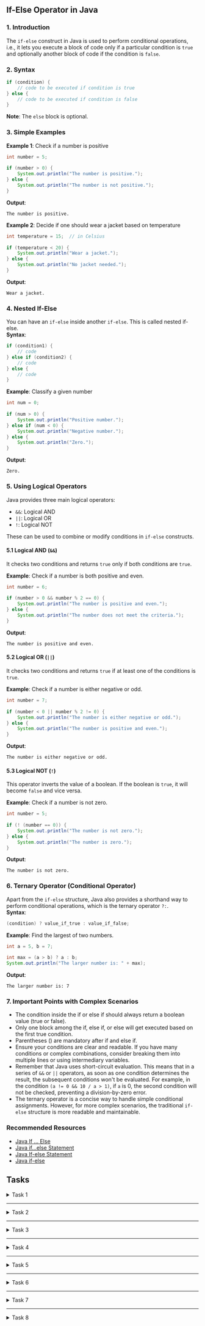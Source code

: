 ## **If-Else Operator in Java**

### **1. Introduction**
The `if-else` construct in Java is used to perform conditional operations, i.e., it lets you execute a block of code only if a particular condition is `true` and optionally another block of code if the condition is `false`.

### **2. Syntax**
```java  
if (condition) {  
    // code to be executed if condition is true  
} else {  
    // code to be executed if condition is false  
}  
```  

**Note**: The `else` block is optional.
### **3. Simple Examples**

**Example 1**: Check if a number is positive
```java  
int number = 5;  
  
if (number > 0) {  
    System.out.println("The number is positive.");  
} else {  
    System.out.println("The number is not positive.");  
}  
```  
**Output**:
```  
The number is positive.  
```  

**Example 2**: Decide if one should wear a jacket based on temperature
```java  
int temperature = 15;  // in Celsius  
  
if (temperature < 20) {  
    System.out.println("Wear a jacket.");  
} else {  
    System.out.println("No jacket needed.");  
}  
```  
**Output**:
```  
Wear a jacket.  
```  

### **4. Nested If-Else**
You can have an `if-else` inside another `if-else`. This is called nested if-else.  
**Syntax**:
```java  
if (condition1) {  
    // code  
} else if (condition2) {  
    // code  
} else {  
    // code  
}  
```  

**Example**: Classify a given number
```java  
int num = 0;  
  
if (num > 0) {  
    System.out.println("Positive number.");  
} else if (num < 0) {  
    System.out.println("Negative number.");  
} else {  
    System.out.println("Zero.");  
}  
```  
**Output**:
```  
Zero.  
```  

### **5. Using Logical Operators**
Java provides three main logical operators:
- `&&`: Logical AND
- `||`: Logical OR
- `!`: Logical NOT

These can be used to combine or modify conditions in `if-else` constructs.

#### **5.1 Logical AND (`&&`)**
It checks two conditions and returns `true` only if both conditions are `true`.

**Example**: Check if a number is both positive and even.
```java  
int number = 6;  
  
if (number > 0 && number % 2 == 0) {  
    System.out.println("The number is positive and even.");  
} else {  
    System.out.println("The number does not meet the criteria.");  
}  
```  
**Output**:
```  
The number is positive and even.  
```  

#### **5.2 Logical OR (`||`)**
It checks two conditions and returns `true` if at least one of the conditions is `true`.

**Example**: Check if a number is either negative or odd.
```java  
int number = 7;  
  
if (number < 0 || number % 2 != 0) {  
    System.out.println("The number is either negative or odd.");  
} else {  
    System.out.println("The number is positive and even.");  
}  
```  
**Output**:
```  
The number is either negative or odd.  
```  

#### **5.3 Logical NOT (`!`)**
This operator inverts the value of a boolean. If the boolean is `true`, it will become `false` and vice versa.

**Example**: Check if a number is not zero.
```java  
int number = 5;  
  
if (! (number == 0)) {  
    System.out.println("The number is not zero.");  
} else {  
    System.out.println("The number is zero.");  
}  
```  
**Output**:
```  
The number is not zero.  
```  

### **6. Ternary Operator (Conditional Operator)**

Apart from the `if-else` structure, Java also provides a shorthand way to perform conditional operations, which is the ternary operator `?:`.  
**Syntax**:
```java  
(condition) ? value_if_true : value_if_false;  
```  

**Example**: Find the largest of two numbers.
```java  
int a = 5, b = 7;  
  
int max = (a > b) ? a : b;  
System.out.println("The larger number is: " + max);  
```  
**Output**:
```  
The larger number is: 7  
```  

### **7. Important Points with Complex Scenarios**

- The condition inside the if or else if should always return a boolean value (true or false).
- Only one block among the if, else if, or else will get executed based on the first true condition.
- Parentheses () are mandatory after if and else if.
- Ensure your conditions are clear and readable. If you have many conditions or complex combinations, consider breaking them into multiple lines or using intermediary variables.
- Remember that Java uses short-circuit evaluation. This means that in a series of `&&` or `||` operators, as soon as one condition determines the result, the subsequent conditions won't be evaluated. For example, in the condition `(a != 0 && 10 / a > 1)`, if `a` is 0, the second condition will not be checked, preventing a division-by-zero error.
- The ternary operator is a concise way to handle simple conditional assignments. However, for more complex scenarios, the traditional `if-else` structure is more readable and maintainable.

### Recommended Resources
- [Java If ... Else](https://www.w3schools.com/java/java_conditions.asp)
- [Java if...else Statement](https://www.programiz.com/java-programming/if-else-statement)
- [Java If-else Statement](https://www.javatpoint.com/java-if-else)
- [Java if-else](https://www.geeksforgeeks.org/java-if-else-statement-with-examples/)


## Tasks
<details>  
  <summary>Task 1</summary>  
<pre style="background-color: #333; color: lime; padding: 10px; border-radius: 5px;">  

# **Temperature Converter**
## **Description:**
Write a Java program that converts temperatures between Fahrenheit and Celsius.  
The user should be able to choose the conversion direction (from Fahrenheit to Celsius or from Celsius to Fahrenheit)  
and then input the temperature value. The program should then display the converted temperature.
### _Input:_
FtoC    
98.6
### _Output:_
The temperature in Celsius is 37.00°C.
</pre>  
</details>  
  
---  

<details>  
  <summary>Task 2</summary>  
<pre style="background-color: #333; color: lime; padding: 10px; border-radius: 5px;">  

# **Odd or Even Checker**
## **Description:**
Write a Java program to determine if a given integer is odd or even.  
The user should input an integer, and the program should display if the number is odd or even.
### _Input:_
5
### _Output:_
The number is odd.
</pre>  
</details>  
  
---  

<details>  
  <summary>Task 3</summary>  
<pre style="background-color: #333; color: lime; padding: 10px; border-radius: 5px;">  

# **Positive, Negative or Zero**
## **Description:**
Create a Java program that categorizes a given number as positive, negative, or zero.  
The user should input the number, and the program will display the category of that number.
### _Input:_
-7
### _Output:_
The number is negative.
</pre>  
</details>  
  
---  

<details>  
  <summary>Task 4</summary>  
<pre style="background-color: #333; color: lime; padding: 10px; border-radius: 5px;">  

# **Leap Year Checker**
## **Description:**
Write a Java program that checks if a given year is a leap year.  
A leap year is exactly divisible by 4 except for end-of-century years which must be divisible by 400.  
This means that the year 2000 was a leap year, although 1900 was not.
### _Input:_
2024
### _Output:_
2024 is a leap year.
</pre>  
</details>  
  
---  

<details>  
  <summary>Task 5</summary>  
<pre style="background-color: #333; color: lime; padding: 10px; border-radius: 5px;">  

# **Palindrome Checker**
## **Description:**
Write a Java program that checks if a given string is a palindrome. A palindrome is a word, phrase, number, or other sequences of characters that reads the same forward and backward (ignoring spaces, punctuation, and capitalization).
### _Input:_
Racecar
### _Output:_
The given string is a palindrome.
</pre>  
</details>  
  
---  

<details>  
  <summary>Task 6</summary>  
<pre style="background-color: #333; color: lime; padding: 10px; border-radius: 5px;">  

# **Prime Number Finder**
## **Description:**
Design a Java program that checks if a given number is prime. A prime number is a natural number greater than 1 that has no positive divisors other than 1 and itself.
### _Input:_
17
### _Output:_
17 is a prime number.
</pre>  
</details>  
  
---  

<details>  
  <summary>Task 7</summary>  
<pre style="background-color: #333; color: lime; padding: 10px; border-radius: 5px;">  

# **Triangle Type Identifier**
## **Description:**
Given the lengths of three sides, determine the type of triangle they form. Write a Java program that categorizes the triangle as equilateral (all sides are equal), isosceles (two sides are equal), or scalene (no sides are equal). Additionally, the program should verify if the given sides can form a triangle in the first place (the sum of the lengths of any two sides must be greater than the length of the third side).
### _Input:_
5 5 5
### _Output:_
The triangle is equilateral.
</pre>  
</details>  
  
---  

<details>  
  <summary>Task 8</summary>  
<pre style="background-color: #333; color: lime; padding: 10px; border-radius: 5px;">  

# **Advanced Personal Tax Calculator**
## **Description:**
Develop a Java program that calculates the tax someone owes based on their income and other factors. Here's how the tax should be calculated:

- If the person's age is under 18 or over 60, they get a 10% discount on their tax.
- Base tax rate:
    - Income up to $20,000: 2%
    - Income between $20,001 and $40,000: 5%
    - Income between $40,001 and $80,000: 10%
    - Income over $80,001: 20%

- Additional factors:
    - If the person has more than 3 dependents, reduce the tax by 5%.
    - If the person is married, reduce the tax by 3%.

### _Input:_
```  
Age: 65  
Income: $55,000  
Dependents: 4  
Married: Yes  
```  

### _Output:_
```  
Total tax owed: $4,620  
```  
(Note: The above output is just an example. You'd need to use the provided rules to calculate the correct amount.)

</pre>  
</details>